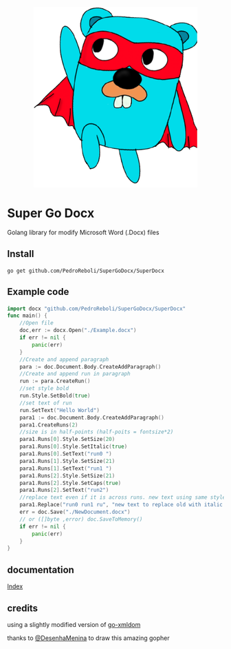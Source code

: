 
<p align="center"><img src="https://github.com/PedroReboli/SuperGoDocx/blob/main/img/logo.png" width="380"></p>
   
  # Super Go Docx
Golang library for modify Microsoft Word (.Docx) files
## Install 

    go get github.com/PedroReboli/SuperGoDocx/SuperDocx
## Example code
``` go
import docx "github.com/PedroReboli/SuperGoDocx/SuperDocx"
func main() {
	//Open file
	doc,err := docx.Open("./Example.docx")
	if err != nil {
		panic(err)
	}
	//Create and append paragraph
	para := doc.Document.Body.CreateAddParagraph()
	//Create and append run in paragraph
	run := para.CreateRun()
	//set style bold
	run.Style.SetBold(true)
	//set text of run
	run.SetText("Hello World")
	para1 := doc.Document.Body.CreateAddParagraph()
	para1.CreateRuns(2)
	//size is in half-points (half-poits = fontsize*2)
	para1.Runs[0].Style.SetSize(20)
	para1.Runs[0].Style.SetItalic(true)
	para1.Runs[0].SetText("run0 ")
	para1.Runs[1].Style.SetSize(21)
	para1.Runs[1].SetText("run1 ")
	para1.Runs[2].Style.SetSize(21)
	para1.Runs[2].Style.SetCaps(true)
	para1.Runs[2].SetText("run2")
	//replace text even if it is across runs. new text using same style of the fist old text letter
	para1.Replace("run0 run1 ru", "new text to replace old with italic style")
	err = doc.Save("./NewDocument.docx")
	// or ([]byte ,error) doc.SaveToMemory()
	if err != nil {
		panic(err)
	}
}
```
## documentation
 [Index](https://github.com/PedroReboli/SuperGoDocx/blob/main/docs/Index.md)
## credits
using a slightly modified version of [go-xmldom](https://github.com/subchen/go-xmldom)

thanks to [@DesenhaMenina](https://twitter.com/DesenhaMenina) to draw this amazing gopher
